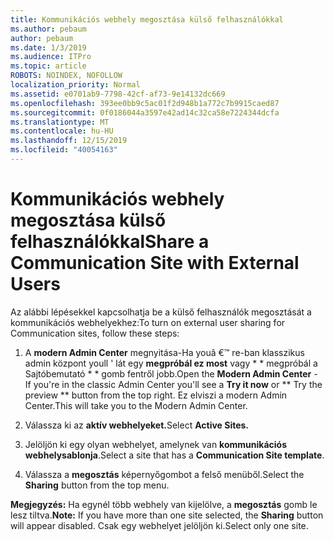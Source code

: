 ```yaml
---
title: Kommunikációs webhely megosztása külső felhasználókkal
ms.author: pebaum
author: pebaum
ms.date: 1/3/2019
ms.audience: ITPro
ms.topic: article
ROBOTS: NOINDEX, NOFOLLOW
localization_priority: Normal
ms.assetid: e0701ab9-7798-42cf-af73-9e14132dc669
ms.openlocfilehash: 393ee0bb9c5ac01f2d948b1a772c7b9915caed87
ms.sourcegitcommit: 0f0186044a3597e42ad14c32ca58e7224344dcfa
ms.translationtype: MT
ms.contentlocale: hu-HU
ms.lasthandoff: 12/15/2019
ms.locfileid: "40054163"
---
```

# <a name="share-a-communication-site-with-external-users"></a><span data-ttu-id="068d2-102">Kommunikációs webhely megosztása külső felhasználókkal</span><span class="sxs-lookup"><span data-stu-id="068d2-102">Share a Communication Site with External Users</span></span>

<span data-ttu-id="068d2-103">Az alábbi lépésekkel kapcsolhatja be a külső felhasználók megosztását a kommunikációs webhelyekhez:</span><span class="sxs-lookup"><span data-stu-id="068d2-103">To turn on external user sharing for Communication sites, follow these steps:</span></span> 
  
1. <span data-ttu-id="068d2-104">A **modern Admin Center** megnyitása-Ha youâ €™ re-ban klasszikus admin központ youll ' lát egy **megpróbál ez most** vagy \* \* megpróbál a Sajtóbemutató \* \* gomb fentről jobb.</span><span class="sxs-lookup"><span data-stu-id="068d2-104">Open the **Modern Admin Center** - If you're in the classic Admin Center you'll see a **Try it now** or \*\* Try the preview \*\* button from the top right.</span></span> <span data-ttu-id="068d2-105">Ez elviszi a modern Admin Center.</span><span class="sxs-lookup"><span data-stu-id="068d2-105">This will take you to the Modern Admin Center.</span></span> 
  
2. <span data-ttu-id="068d2-106">Válassza ki az **aktív webhelyeket.**</span><span class="sxs-lookup"><span data-stu-id="068d2-106">Select **Active Sites.**</span></span>
  
3. <span data-ttu-id="068d2-107">Jelöljön ki egy olyan webhelyet, amelynek van **kommunikációs webhelysablonja**.</span><span class="sxs-lookup"><span data-stu-id="068d2-107">Select a site that has a **Communication Site template**.</span></span> 
  
4. <span data-ttu-id="068d2-108">Válassza a **megosztás** képernyőgombot a felső menüből.</span><span class="sxs-lookup"><span data-stu-id="068d2-108">Select the **Sharing** button from the top menu.</span></span> 
  
 <span data-ttu-id="068d2-109">**Megjegyzés:** Ha egynél több webhely van kijelölve, a **megosztás** gomb le lesz tiltva.</span><span class="sxs-lookup"><span data-stu-id="068d2-109">**Note:** If you have more than one site selected, the **Sharing** button will appear disabled.</span></span> <span data-ttu-id="068d2-110">Csak egy webhelyet jelöljön ki.</span><span class="sxs-lookup"><span data-stu-id="068d2-110">Select only one site.</span></span> 
  

